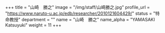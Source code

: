 +++
title = "山崎　勝之"
image = "/img/staff/山崎勝之.jpg"
profile_url = "https://www.naruto-u.ac.jp/edb/researcher/2010121604429/"
status = "特命教授"
department = ""
name = "山崎　勝之"
name_alpha = "YAMASAKI Katsuyuki"
weight = 11
+++